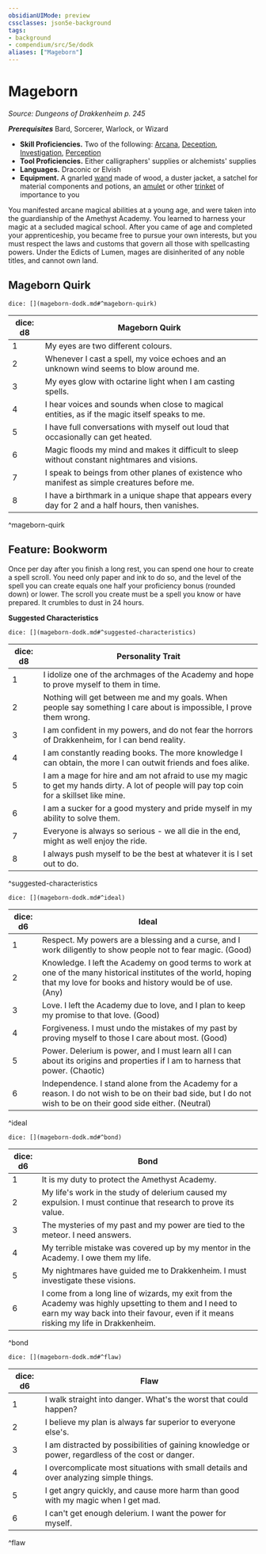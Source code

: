 ```yaml
---
obsidianUIMode: preview
cssclasses: json5e-background
tags:
- background
- compendium/src/5e/dodk
aliases: ["Mageborn"]
---
```

# Mageborn
*Source: Dungeons of Drakkenheim p. 245*  

***Prerequisites***  Bard,  Sorcerer,  Warlock, or  Wizard

- **Skill Proficiencies.** Two of the following: [Arcana](Mechanics/Rules/skills.md#Arcana), [Deception](Mechanics/Rules/skills.md#Deception), [Investigation](Mechanics/Rules/skills.md#Investigation), [Perception](Mechanics/Rules/skills.md#Perception)  
- **Tool Proficiencies.** Either calligraphers' supplies or alchemists' supplies  
- **Languages.** Draconic or Elvish  
- **Equipment.** A gnarled [wand](Mechanics/items/wand.md) made of wood, a duster jacket, a satchel for material components and potions, an [amulet](Mechanics/items/amulet.md) or other [trinket](Mechanics/items/trinket.md) of importance to you  

You manifested arcane magical abilities at a young age, and were taken into the guardianship of the Amethyst Academy. You learned to harness your magic at a secluded magical school. After you came of age and completed your apprenticeship, you became free to pursue your own interests, but you must respect the laws and customs that govern all those with spellcasting powers. Under the Edicts of Lumen, mages are disinherited of any noble titles, and cannot own land.

## Mageborn Quirk

`dice: [](mageborn-dodk.md#^mageborn-quirk)`

| dice: d8 | Mageborn Quirk |
|----------|----------------|
| 1 | My eyes are two different colours. |
| 2 | Whenever I cast a spell, my voice echoes and an unknown wind seems to blow around me. |
| 3 | My eyes glow with octarine light when I am casting spells. |
| 4 | I hear voices and sounds when close to magical entities, as if the magic itself speaks to me. |
| 5 | I have full conversations with myself out loud that occasionally can get heated. |
| 6 | Magic floods my mind and makes it difficult to sleep without constant nightmares and visions. |
| 7 | I speak to beings from other planes of existence who manifest as simple creatures before me. |
| 8 | I have a birthmark in a unique shape that appears every day for 2 and a half hours, then vanishes. |
^mageborn-quirk

## Feature: Bookworm

Once per day after you finish a long rest, you can spend one hour to create a spell scroll. You need only paper and ink to do so, and the level of the spell you can create equals one half your proficiency bonus (rounded down) or lower. The scroll you create must be a spell you know or have prepared. It crumbles to dust in 24 hours.

**Suggested Characteristics**

`dice: [](mageborn-dodk.md#^suggested-characteristics)`

| dice: d8 | Personality Trait |
|----------|-------------------|
| 1 | I idolize one of the archmages of the Academy and hope to prove myself to them in time. |
| 2 | Nothing will get between me and my goals. When people say something I care about is impossible, I prove them wrong. |
| 3 | I am confident in my powers, and do not fear the horrors of Drakkenheim, for I can bend reality. |
| 4 | I am constantly reading books. The more knowledge I can obtain, the more I can outwit friends and foes alike. |
| 5 | I am a mage for hire and am not afraid to use my magic to get my hands dirty. A lot of people will pay top coin for a skillset like mine. |
| 6 | I am a sucker for a good mystery and pride myself in my ability to solve them. |
| 7 | Everyone is always so serious - we all die in the end, might as well enjoy the ride. |
| 8 | I always push myself to be the best at whatever it is I set out to do. |
^suggested-characteristics

`dice: [](mageborn-dodk.md#^ideal)`

| dice: d6 | Ideal |
|----------|-------|
| 1 | Respect. My powers are a blessing and a curse, and I work diligently to show people not to fear magic. (Good) |
| 2 | Knowledge. I left the Academy on good terms to work at one of the many historical institutes of the world, hoping that my love for books and history would be of use. (Any) |
| 3 | Love. I left the Academy due to love, and I plan to keep my promise to that love. (Good) |
| 4 | Forgiveness. I must undo the mistakes of my past by proving myself to those I care about most. (Good) |
| 5 | Power. Delerium is power, and I must learn all I can about its origins and properties if I am to harness that power. (Chaotic) |
| 6 | Independence. I stand alone from the Academy for a reason. I do not wish to be on their bad side, but I do not wish to be on their good side either. (Neutral) |
^ideal

`dice: [](mageborn-dodk.md#^bond)`

| dice: d6 | Bond |
|----------|------|
| 1 | It is my duty to protect the Amethyst Academy. |
| 2 | My life's work in the study of delerium caused my expulsion. I must continue that research to prove its value. |
| 3 | The mysteries of my past and my power are tied to the meteor. I need answers. |
| 4 | My terrible mistake was covered up by my mentor in the Academy. I owe them my life. |
| 5 | My nightmares have guided me to Drakkenheim. I must investigate these visions. |
| 6 | I come from a long line of wizards, my exit from the Academy was highly upsetting to them and I need to earn my way back into their favour, even if it means risking my life in Drakkenheim. |
^bond

`dice: [](mageborn-dodk.md#^flaw)`

| dice: d6 | Flaw |
|----------|------|
| 1 | I walk straight into danger. What's the worst that could happen? |
| 2 | I believe my plan is always far superior to everyone else's. |
| 3 | I am distracted by possibilities of gaining knowledge or power, regardless of the cost or danger. |
| 4 | I overcomplicate most situations with small details and over analyzing simple things. |
| 5 | I get angry quickly, and cause more harm than good with my magic when I get mad. |
| 6 | I can't get enough delerium. I want the power for myself. |
^flaw
